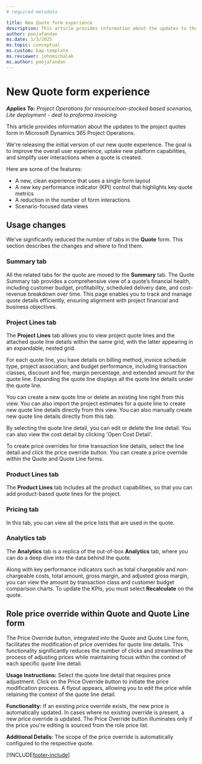 ```yaml
---
# required metadata

title: New Quote form experience
description: This article provides information about the updates to the project quotes form in Microsoft Dynamics 365 Project Operations.
author: poojafandan
ms.date: 1/3/2025
ms.topic: conceptual
ms.custom: bap-template
ms.reviewer: johnmichalak
ms.author: poojafandan
---
```


# New Quote form experience

_**Applies To:** Project Operations for resource/non-stocked based scenarios, Lite deployment - deal to proforma invoicing_

This article provides information about the updates to the project quotes form in Microsoft Dynamics 365 Project Operations.

We're releasing the initial version of our new quote experience. The goal is to improve the overall user experience, uptake new platform capabilities, and simplify user interactions when a quote is created.

Here are some of the features:

- A new, clean experience that uses a single form layout
- A new key performance indicator (KPI) control that highlights key quote metrics
- A reduction in the number of form interactions
- Scenario-focused data views

## Usage changes

We've significantly reduced the number of tabs in the **Quote** form. This section describes the changes and where to find them.

### Summary tab

All the related tabs for the quote are moved to the **Summary** tab. The Quote Summary tab provides a comprehensive view of a quote’s financial health, including customer budget, profitability, scheduled delivery date, and cost-revenue breakdown over time. This page enables you to track and manage quote details efficiently, ensuring alignment with project financial and business objectives.

### Project Lines tab

The **Project Lines** tab allows you to view project quote lines and the attached quote line details within the same grid, with the latter appearing in an expandable, nested grid.

For each quote line, you have details on billing method, invoice schedule type, project association, and budget performance, including transaction classes, discount and fee, margin percentage, and extended amount for the quote line. Expanding the quote line displays all the quote line details under the quote line.

You can create a new quote line or delete an existing line right from this view. You can also import the project estimates for a quote line to create new quote line details directly from this view.
You can also manually create new quote line details directly from this tab.

By selecting the quote line detail, you can edit or delete the line detail. You can also view the cost detail by clicking 'Open Cost Detail'.

To create price overrides for time transaction line details, select the line detail and click the price override button. You can create a price override within the Quote and Quote Line forms.


### Product Lines tab

The **Product Lines** tab includes all the product capabilities, so that you can add product-based quote lines for the project.

### Pricing tab

In this tab, you can view all the price lists that are used in the quote.

### Analytics tab

The **Analytics** tab is a replica of the out-of-box **Analytics** tab, where you can do a deep dive into the data behind the quote.

Along with key performance indicators such as total chargeable and non-chargeable costs, total amount, gross margin, and adjusted gross margin, you can view the amount by transaction class and customer budget comparison charts.
To update the KPIs, you must select **Recalculate** on the quote.


## Role price override within Quote and Quote Line form
The Price Override button, integrated into the Quote and Quote Line form, facilitates the modification of price overrides for quote line details. This functionality significantly reduces the number of clicks and streamlines the process of adjusting prices while maintaining focus within the context of each specific quote line detail.

**Usage Instructions:**
Select the quote line detail that requires price adjustment. Click on the Price Override button to initiate the price modification process. A flyout appears, allowing you to edit the price while retaining the context of the quote line detail.

**Functionality:**
If an existing price override exists, the new price is automatically updated. In cases where no existing override is present, a new price override is updated. The Price Override button illuminates only if the price you're editing is sourced from the role price list.

**Additional Details:**
The scope of the price override is automatically configured to the respective quote. 




[!INCLUDE[footer-include](../includes/footer-banner.md)]
